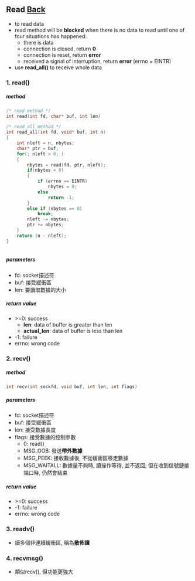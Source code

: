 ## Read [Back](./../Coding.md)

- to read data
- read method will be **blocked** when there is no data to read until one of four situations has happened:
	- there is data
	- connection is closed, return **0**
	- connection is reset, return **error**
	- received a signal of interruption, return **error** (errno = EINTR)
- use **read_all()** to receive whole data

### 1. read()
##### method

```c
/* read method */
int read(int fd, char* buf, int len)

/* read_all method */
int read_all(int fd, void* buf, int n)
{	
	int nleft = n, nbytes;	
	char* ptr = buf;	
	for(; nleft > 0; )
	{
		nbytes = read(fd, ptr, nleft);		
		if(nbytes < 0)
		{
			if (errno == EINTR) 
				nbytes = 0;
			else 
				return -1;
		}		
		else if (nbytes == 0)
			break;		
		nleft -= nbytes;		
		ptr += nbytes;	
	}	
	return (n - nleft);
}



```

##### parameters
- fd: socket描述符
- buf: 接受緩衝區
- len: 要讀取數據的大小

##### return value
- \>=0: success
	- **len**: data of buffer is greater than len
	- **actual_len**: data of buffer is less than len
- -1: failure
- errno: wrong code

### 2. recv()
##### method

```c
int recv(int sockfd, void buf, int len, int flags)
```

##### parameters
- fd: socket描述符
- buf: 接受緩衝區
- len: 接受數據長度
- flags: 接受數據的控制參數
	- 0: read()
	- MSG_OOB: 發送**帶外數據**
	- MSG_PEEK: 接收數據後, 不從緩衝區移走數據
	- MSG_WAITALL: 數據量不夠時, 讀操作等待, 並不返回; 但在收到信號鏈接端口時, 仍然會結束

##### return value
- \>=0: success
- -1: failure
- errno: wrong code

### 3. readv()
- 讀多個非連續緩衝區, 稱為**散佈讀**

### 4. recvmsg()
- 類似recv(), 但功能更強大
